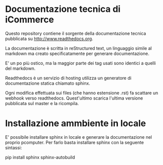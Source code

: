 # Documentazione tecnica di iCommerce 

Questo repository contiene il sorgente della documentazione tecnica pubblicata su http://www.readthedocs.org.

La documentazione è scritta in reStructured text, un linguaggio simile al markdown ma creato specificatamente per generare documentazione.

E' un po più ostico, ma la maggior parte dei tag usati sono identici a quelli del markdown.

Readthedocs è un servizio di hosting utilizza un generatore di documentazione statica chiamato sphinx.

Ogni modifica effettuata sui files (che hanno estensione .rst) fa scattare un webhook verso readthedocs.
Quest'ultimo scarica l'ultima versione pubblicata sul master e la ricompila.

Installazione ammbiente in locale
====
E' possibile installare sphinx in locale e generare la documentazione nel proprio pcomputer.
Per farlo basta installare sphinx con la seguente sintassi:

  pip install sphinx sphinx-autobuild
